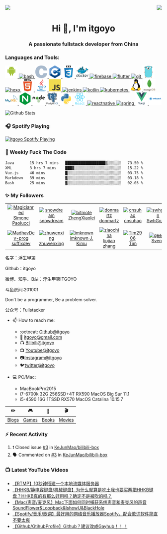 <!-- <p align="center">
  Visitor count<br>
  <img src="https://profile-counter.glitch.me/itgoyo/count.svg" />
</p> -->

<p>
  <a href="https://count.getloli.com/"><img src="https://count.getloli.com/get/@:itgoyo"></a>
  <img src="https://weather-icon.journeyad.repl.co/@shenzhen?v=1" align="right">
</p>

<h1 align="center">Hi 👋, I'm itgoyo</h1>
<h3 align="center">A passionate fullstack developer from China</h3>

<h3 align="left">Languages and Tools:</h3>
<p align="left"> <a href="https://developer.android.com" target="_blank"> <img src="https://raw.githubusercontent.com/devicons/devicon/master/icons/android/android-original-wordmark.svg" alt="android" width="40" height="40"/> </a> <a href="https://www.gnu.org/software/bash/" target="_blank"> <img src="https://www.vectorlogo.zone/logos/gnu_bash/gnu_bash-icon.svg" alt="bash" width="40" height="40"/> </a> <a href="https://www.cprogramming.com/" target="_blank"> <img src="https://raw.githubusercontent.com/devicons/devicon/master/icons/c/c-original.svg" alt="c" width="40" height="40"/> </a> <a href="https://www.w3schools.com/cpp/" target="_blank"> <img src="https://raw.githubusercontent.com/devicons/devicon/master/icons/cplusplus/cplusplus-original.svg" alt="cplusplus" width="40" height="40"/> </a> <a href="https://www.w3schools.com/css/" target="_blank"> <img src="https://raw.githubusercontent.com/devicons/devicon/master/icons/css3/css3-original-wordmark.svg" alt="css3" width="40" height="40"/> </a> <a href="https://www.docker.com/" target="_blank"> <img src="https://raw.githubusercontent.com/devicons/devicon/master/icons/docker/docker-original-wordmark.svg" alt="docker" width="40" height="40"/> </a> <a href="https://firebase.google.com/" target="_blank"> <img src="https://www.vectorlogo.zone/logos/firebase/firebase-icon.svg" alt="firebase" width="40" height="40"/> </a> <a href="https://flutter.dev" target="_blank"> <img src="https://www.vectorlogo.zone/logos/flutterio/flutterio-icon.svg" alt="flutter" width="40" height="40"/> </a> <a href="https://git-scm.com/" target="_blank"> <img src="https://www.vectorlogo.zone/logos/git-scm/git-scm-icon.svg" alt="git" width="40" height="40"/> </a> <a href="https://golang.org" target="_blank"> <img src="https://raw.githubusercontent.com/devicons/devicon/master/icons/go/go-original.svg" alt="go" width="40" height="40"/> </a> <a href="hexo.io/" target="_blank"> <img src="https://www.vectorlogo.zone/logos/hexoio/hexoio-icon.svg" alt="hexo" width="40" height="40"/> </a> <a href="https://www.w3.org/html/" target="_blank"> <img src="https://raw.githubusercontent.com/devicons/devicon/master/icons/html5/html5-original-wordmark.svg" alt="html5" width="40" height="40"/> </a> <a href="https://www.java.com" target="_blank"> <img src="https://raw.githubusercontent.com/devicons/devicon/master/icons/java/java-original.svg" alt="java" width="40" height="40"/> </a> <a href="https://developer.mozilla.org/en-US/docs/Web/JavaScript" target="_blank"> <img src="https://raw.githubusercontent.com/devicons/devicon/master/icons/javascript/javascript-original.svg" alt="javascript" width="40" height="40"/> </a> <a href="https://www.jenkins.io" target="_blank"> <img src="https://www.vectorlogo.zone/logos/jenkins/jenkins-icon.svg" alt="jenkins" width="40" height="40"/> </a> <a href="https://kotlinlang.org" target="_blank"> <img src="https://www.vectorlogo.zone/logos/kotlinlang/kotlinlang-icon.svg" alt="kotlin" width="40" height="40"/> </a> <a href="https://kubernetes.io" target="_blank"> <img src="https://www.vectorlogo.zone/logos/kubernetes/kubernetes-icon.svg" alt="kubernetes" width="40" height="40"/> </a> <a href="https://www.linux.org/" target="_blank"> <img src="https://raw.githubusercontent.com/devicons/devicon/master/icons/linux/linux-original.svg" alt="linux" width="40" height="40"/> </a> <a href="https://www.mongodb.com/" target="_blank"> <img src="https://raw.githubusercontent.com/devicons/devicon/master/icons/mongodb/mongodb-original-wordmark.svg" alt="mongodb" width="40" height="40"/> </a> <a href="https://www.mysql.com/" target="_blank"> <img src="https://raw.githubusercontent.com/devicons/devicon/master/icons/mysql/mysql-original-wordmark.svg" alt="mysql" width="40" height="40"/> </a> <a href="https://www.nginx.com" target="_blank"> <img src="https://raw.githubusercontent.com/devicons/devicon/master/icons/nginx/nginx-original.svg" alt="nginx" width="40" height="40"/> </a> <a href="https://nodejs.org" target="_blank"> <img src="https://raw.githubusercontent.com/devicons/devicon/master/icons/nodejs/nodejs-original-wordmark.svg" alt="nodejs" width="40" height="40"/> </a> <a href="https://www.postgresql.org" target="_blank"> <img src="https://raw.githubusercontent.com/devicons/devicon/master/icons/postgresql/postgresql-original-wordmark.svg" alt="postgresql" width="40" height="40"/> </a> <a href="https://www.python.org" target="_blank"> <img src="https://raw.githubusercontent.com/devicons/devicon/master/icons/python/python-original.svg" alt="python" width="40" height="40"/> </a> <a href="https://reactjs.org/" target="_blank"> <img src="https://raw.githubusercontent.com/devicons/devicon/master/icons/react/react-original-wordmark.svg" alt="react" width="40" height="40"/> </a> <a href="https://reactnative.dev/" target="_blank"> <img src="https://reactnative.dev/img/header_logo.svg" alt="reactnative" width="40" height="40"/> </a> <a href="https://spring.io/" target="_blank"> <img src="https://www.vectorlogo.zone/logos/springio/springio-icon.svg" alt="spring" width="40" height="40"/> </a> <a href="https://vuejs.org/" target="_blank"> <img src="https://raw.githubusercontent.com/devicons/devicon/master/icons/vuejs/vuejs-original-wordmark.svg" alt="vuejs" width="40" height="40"/> </a> <a href="https://webpack.js.org" target="_blank"> <img src="https://raw.githubusercontent.com/devicons/devicon/d00d0969292a6569d45b06d3f350f463a0107b0d/icons/webpack/webpack-original-wordmark.svg" alt="webpack" width="40" height="40"/> </a> </p>



![Github Stats](https://github-readme-stats.vercel.app/api?username=itgoyo&show_icons=true)

### 🎧 Spotify Playing

[<img src="https://now-playing-codestackr.vercel.app/api/spotify-playing" alt="itgoyo Spotify Playing" width="350" />](https://open.spotify.com/user/g9mmploi6sdrg6sk0xosqex2u)


### :dart: Weekly Fuck The Code

<!--START_SECTION:waka-->
```text
Java       15 hrs 7 mins   ██████████████████▒░░░░░░   73.50 % 
XML        3 hrs 7 mins    ███▓░░░░░░░░░░░░░░░░░░░░░   15.22 % 
Vue.js     46 mins         █░░░░░░░░░░░░░░░░░░░░░░░░   03.75 % 
Markdown   39 mins         ▓░░░░░░░░░░░░░░░░░░░░░░░░   03.18 % 
Bash       25 mins         ▓░░░░░░░░░░░░░░░░░░░░░░░░   02.03 % 
```
<!--END_SECTION:waka-->

### :sparkles: My Followers

<!--START_SECTION:top-followers-->
<table>
  <tr>
    <td align="center">
      <a href="https://github.com/Magicianred">
        <img src="https://avatars2.githubusercontent.com/u/4624113" width="100px;" alt="Magicianred"/>
      </a>
      <br />
      <a href="https://github.com/Magicianred">Simone Paolucci</a>
    </td>
    <td align="center">
      <a href="https://github.com/snowdream">
        <img src="https://avatars2.githubusercontent.com/u/737958" width="100px;" alt="snowdream"/>
      </a>
      <br />
      <a href="https://github.com/snowdream">snowdream</a>
    </td>
    <td align="center">
      <a href="https://github.com/bitmote">
        <img src="https://avatars2.githubusercontent.com/u/26090768" width="100px;" alt="bitmote"/>
      </a>
      <br />
      <a href="https://github.com/bitmote">ZhengXiaolei</a>
    </td>
    <td align="center">
      <a href="https://github.com/donmartz">
        <img src="https://avatars2.githubusercontent.com/u/78443365" width="100px;" alt="donmartz"/>
      </a>
      <br />
      <a href="https://github.com/donmartz">donmartz</a>
    </td>
    <td align="center">
      <a href="https://github.com/cnsuhao">
        <img src="https://avatars2.githubusercontent.com/u/23429527" width="100px;" alt="cnsuhao"/>
      </a>
      <br />
      <a href="https://github.com/cnsuhao">cnsuhao</a>
    </td>
    <td align="center">
      <a href="https://github.com/swhgoon">
        <img src="https://avatars2.githubusercontent.com/u/840150" width="100px;" alt="swhgoon"/>
      </a>
      <br />
      <a href="https://github.com/swhgoon">SwhGo_oN</a>
    </td>
    <td align="center">
      <a href="https://github.com/Neustradamus">
        <img src="https://avatars2.githubusercontent.com/u/104737" width="100px;" alt="Neustradamus"/>
      </a>
      <br />
      <a href="https://github.com/Neustradamus">Neustradamus</a>
    </td>
  </tr>
  <tr>
    <td align="center">
      <a href="https://github.com/MadhavDev-prog">
        <img src="https://avatars2.githubusercontent.com/u/13887725" width="100px;" alt="MadhavDev-prog"/>
      </a>
      <br />
      <a href="https://github.com/MadhavDev-prog">suffixdev</a>
    </td>
    <td align="center">
      <a href="https://github.com/zhuwenxing">
        <img src="https://avatars2.githubusercontent.com/u/12268675" width="100px;" alt="zhuwenxing"/>
      </a>
      <br />
      <a href="https://github.com/zhuwenxing">zhuwenxing</a>
    </td>
    <td align="center">
      <a href="https://github.com/imknown">
        <img src="https://avatars2.githubusercontent.com/u/5681447" width="100px;" alt="imknown"/>
      </a>
      <br />
      <a href="https://github.com/imknown">imknown J. Kimu</a>
    </td>
    <td align="center">
      <a href="https://github.com/ziaochina">
        <img src="https://avatars2.githubusercontent.com/u/4494312" width="100px;" alt="ziaochina"/>
      </a>
      <br />
      <a href="https://github.com/ziaochina">liujian zhang</a>
    </td>
    <td align="center">
      <a href="https://github.com/Tim2906">
        <img src="https://avatars2.githubusercontent.com/u/69757707" width="100px;" alt="Tim2906"/>
      </a>
      <br />
      <a href="https://github.com/Tim2906">Tim</a>
    </td>
    <td align="center">
      <a href="https://github.com/gee1k">
        <img src="https://avatars2.githubusercontent.com/u/12059800" width="100px;" alt="gee1k"/>
      </a>
      <br />
      <a href="https://github.com/gee1k">Svend</a>
    </td>
    <td align="center">
      <a href="https://github.com/MagicMashRoom">
        <img src="https://avatars2.githubusercontent.com/u/19260780" width="100px;" alt="MagicMashRoom"/>
      </a>
      <br />
      <a href="https://github.com/MagicMashRoom">MagicMashRoom</a>
    </td>
  </tr>
</table>
<!--END_SECTION:top-followers-->

名字：浮生甲第

Github：itgoyo

微博、知乎、B站：浮生甲第ITGOYO

斗鱼房间:201001

Don't be a programmer, Be a problem solver.

公众号：Fullstacker

- 📫 How to reach me:
    - :octocat: [Github@itgoyo](https://github.com/itgoyo)
    - :email: [itgoyo@gmail.com](mailto:itgoyo@gmail.com)
    - :tv: [Bilibili@itgoyo](https://space.bilibili.com/12767066)
    - :tv: [Youtube@itgoyo](https://www.youtube.com/channel/UCpCzS_uKS1zzOAUjuuBNXDQ?view_as=subscriber)
    - :camera:[Instagram@itgoyo](https://www.instagram.com/itgoyo1991/)
    - :bird:[twitter@itgoyo](https://twitter.com/itgoyo/)


- :computer: PC/Mac:

    - MacBookPro2015
    - i7-6700k 32G 256SSD+4T RX590 MacOS Big Sur 11.1
    - i5-4590  16G 1TSSD RX570 MacOS Catalina 10.15.7


| :pencil2: | :video_game: | :book: |:clapper:  |
| --- | --- | --- | --- |
| [Blogs](https://itgoyo.github.io/) |[Games](https://itgoyo.github.io/games/)  | [Books](https://itgoyo.github.io/books/) | [Movies](https://itgoyo.github.io/movies/) |


### :zap: Recent Activity

<!--START_SECTION:activity-->
1. ❗️ Closed issue [#3](https://github.com/KeJunMao/bilibili-box/issues/3) in [KeJunMao/bilibili-box](https://github.com/KeJunMao/bilibili-box)
2. 🗣 Commented on [#3](https://github.com/KeJunMao/bilibili-box/issues/3) in [KeJunMao/bilibili-box](https://github.com/KeJunMao/bilibili-box)
<!--END_SECTION:activity-->

### 📺 Latest YouTube Videos
<!-- YOUTUBE:START -->
- [【RTMP】10秒钟搭建一个本地流媒体服务器](https://www.youtube.com/watch?v=KKObFXoDtOM)
- [【HHKB/静电容键盘/机械键盘】为什么就算是吃土我也要买两把HHKB键盘？HHKB真的有那么好用吗？确定不是被吹的吗？](https://www.youtube.com/watch?v=p4Y0JWF5WpE)
- [【Mac/声音/麦克风】Mac下面如何同时捕获系统声音和麦克风的声音 SoundFlower&Loopback&IshowU&BlackHole](https://www.youtube.com/watch?v=CxZ6r33uMJc)
- [【Spotify/音乐/歌词】最好用的网络音乐播放器Spotify，配合歌词软件简直不要太爽](https://www.youtube.com/watch?v=CfUshG3jO7E)
- [【Github/GtihubProfile】Github？建议改成Gayhub！！！](https://www.youtube.com/watch?v=I682-mKdgLw)
<!-- YOUTUBE:END -->

